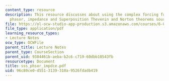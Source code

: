 ```yaml
---
content_type: resource
description: This resource discusses about using the complex forcing function, the
  phasor, impedance and Superposition Thevenin and Norton theorems source transformations.
file: https://ol-ocw-studio-app-production.s3.amazonaws.com/courses/6-071j-introduction-to-electronics-signals-and-measurement-spring-2006/96c80ce0d5513139310a9526fdadb419_sss_phsor_impdce.pdf
file_type: application/pdf
learning_resource_types:
- Lecture Notes
ocw_type: OCWFile
parent_title: Lecture Notes
parent_type: CourseSection
parent_uid: 9384461b-aeba-b2c6-c719-60dbb10543fb
resourcetype: Document
title: sss_phsor_impdce.pdf
uid: 96c80ce0-d551-3139-310a-9526fdadb419
---
```

